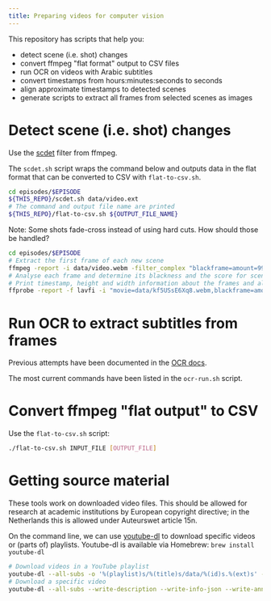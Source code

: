 ```yaml
---
title: Preparing videos for computer vision
---
```


This repository has scripts that help you:

- detect scene (i.e. shot) changes
- convert ffmpeg "flat format" output to CSV files
- run OCR on videos with Arabic subtitles
- convert timestamps from hours:minutes:seconds to seconds
- align approximate timestamps to detected scenes
- generate scripts to extract all frames from selected scenes as images

# Detect scene (i.e. shot) changes

Use the [scdet] filter from ffmpeg.

The `scdet.sh` script wraps the command below and outputs data in the flat
format that can be converted to CSV with `flat-to-csv.sh`.

```sh
cd episodes/$EPISODE
${THIS_REPO}/scdet.sh data/video.ext
# The command and output file name are printed
${THIS_REPO}/flat-to-csv.sh ${OUTPUT_FILE_NAME}
```

Note: Some shots fade-cross instead of using hard cuts.
How should those be handled?

```sh
cd episodes/$EPISODE
# Extract the first frame of each new scene
ffmpeg -report -i data/video.webm -filter_complex "blackframe=amount=99:threshold=24,scdet=threshold=6.0,metadata=select:key=lavfi.scd.time,metadata=print:file='data_out/frames.txt'" -vsync 2 "data_out/scene-%03d.jpg"
# Analyse each frame and determine its blackness and the score for scene change
# Print timestamp, height and width information about the frames and all filter-added tags
ffprobe -report -f lavfi -i "movie=data/kf5USsE6Xq8.webm,blackframe=amount=99:threshold=24,scdet=threshold=5.0" -show_entries "frame=pkt_pts_time,height,width:frame_tags" -print_format flat > data_out/scene-changes.txt
```

[scdet]: https://ffmpeg.org/ffmpeg-filters.html#scdet-1

# Run OCR to extract subtitles from frames

Previous attempts have been documented in the [OCR docs](ocr.md).

The most current commands have been listed in the `ocr-run.sh` script.

[ocr]: https://ffmpeg.org/ffmpeg-filters.html#ocr

# Convert ffmpeg "flat output" to CSV

Use the `flat-to-csv.sh` script:

```sh
./flat-to-csv.sh INPUT_FILE [OUTPUT_FILE]
```

# Getting source material

These tools work on downloaded video files.
This should be allowed for research at academic institutions by European
copyright directive; in the Netherlands this is allowed under Auteurswet
article 15n.

On the command line, we can use [youtube-dl] to download specific videos or
(parts of) playlists.
Youtube-dl is available via Homebrew: `brew install youtube-dl`

[youtube-dl]: https://youtube-dl.org/

```sh
# Download videos in a YouTube playlist
youtube-dl --all-subs -o '%(playlist)s/%(title)s/data/%(id)s.%(ext)s' --playlist-reverse --playlist-start 132 --playlist-end 133 --write-description --write-info-json --write-annotations -w 'https://www.youtube.com/playlist?list=PLge_kMuGwvL8pfyOpLP0hXprI7yQ0L2q-'
# Download a specific video
youtube-dl --all-subs --write-description --write-info-json --write-annotations -w 'https://www.youtube.com/watch?v=ZK9sYnqO2TI'
```

